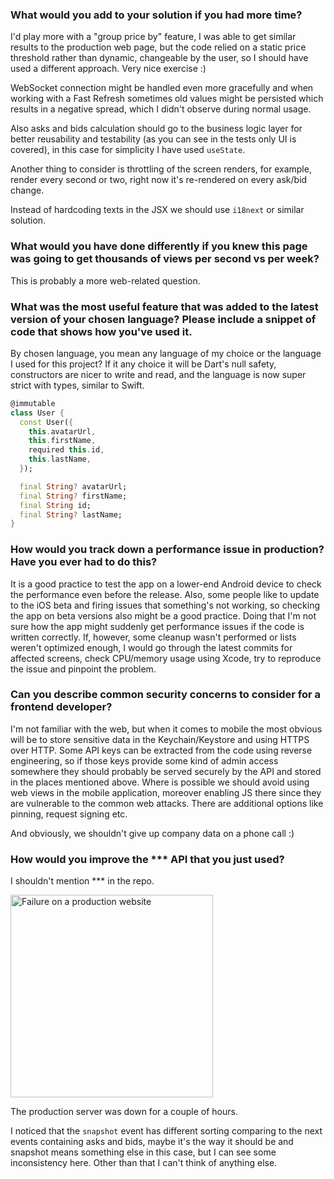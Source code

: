 ### What would you add to your solution if you had more time?

I'd play more with a "group price by" feature, I was able to get similar results to the production web page, but the code relied on a static price threshold rather than dynamic, changeable by the user, so I should have used a different approach. Very nice exercise :)

WebSocket connection might be handled even more gracefully and when working with a Fast Refresh sometimes old values might be persisted which results in a negative spread, which I didn't observe during normal usage.

Also asks and bids calculation should go to the business logic layer for better reusability and testability (as you can see in the tests only UI is covered), in this case for simplicity I have used `useState`.

Another thing to consider is throttling of the screen renders, for example, render every second or two, right now it's re-rendered on every ask/bid change.

Instead of hardcoding texts in the JSX we should use `i18next` or similar solution.

### What would you have done differently if you knew this page was going to get thousands of views per second vs per week?

This is probably a more web-related question.

### What was the most useful feature that was added to the latest version of your chosen language? Please include a snippet of code that shows how you've used it.

By chosen language, you mean any language of my choice or the language I used for this project? If it any choice it will be Dart's null safety, constructors are nicer to write and read, and the language is now super strict with types, similar to Swift.

```dart
@immutable
class User {
  const User({
    this.avatarUrl,
    this.firstName,
    required this.id,
    this.lastName,
  });

  final String? avatarUrl;
  final String? firstName;
  final String id;
  final String? lastName;
}
```

### How would you track down a performance issue in production? Have you ever had to do this?

It is a good practice to test the app on a lower-end Android device to check the performance even before the release. Also, some people like to update to the iOS beta and firing issues that something's not working, so checking the app on beta versions also might be a good practice. Doing that I'm not sure how the app might suddenly get performance issues if the code is written correctly. If, however, some cleanup wasn't performed or lists weren't optimized enough, I would go through the latest commits for affected screens, check CPU/memory usage using Xcode, try to reproduce the issue and pinpoint the problem.

### Can you describe common security concerns to consider for a frontend developer?

I'm not familiar with the web, but when it comes to mobile the most obvious will be to store sensitive data in the Keychain/Keystore and using HTTPS over HTTP. Some API keys can be extracted from the code using reverse engineering, so if those keys provide some kind of admin access somewhere they should probably be served securely by the API and stored in the places mentioned above. Where is possible we should avoid using web views in the mobile application, moreover enabling JS there since they are vulnerable to the common web attacks. There are additional options like pinning, request signing etc.

And obviously, we shouldn't give up company data on a phone call :)

### How would you improve the *** API that you just used?

I shouldn't mention *** in the repo.

<img width="324" alt="Failure on a production website" src="https://user-images.githubusercontent.com/14123304/116256698-b6824380-a773-11eb-9f0a-b733942ff02c.png">

The production server was down for a couple of hours.

I noticed that the `snapshot` event has different sorting comparing to the next events containing asks and bids, maybe it's the way it should be and snapshot means something else in this case, but I can see some inconsistency here. Other than that I can't think of anything else.
